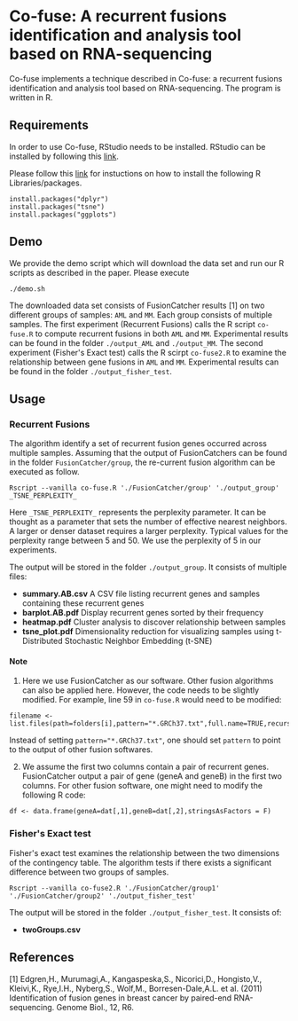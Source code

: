 # Co-fuse: A recurrent fusions identification and analysis tool based on RNA-sequencing

Co-fuse implements a technique described in Co-fuse: a recurrent fusions identification and analysis tool based on RNA-sequencing. The program is written in R.

## Requirements

In order to use Co-fuse, RStudio needs to be installed.
RStudio can be installed by following this [link](https://www.rstudio.com/products/rstudio/download/).

Please follow this [link](http://www.r-bloggers.com/installing-r-packages/) for instuctions on how to install the following R Libraries/packages.


```
install.packages("dplyr")
install.packages("tsne")
install.packages("ggplots")
```

## Demo

We provide the demo script which will download the data set and run our R scripts as described in the paper. Please execute

```shell
./demo.sh
```

The downloaded data set consists of FusionCatcher results [1] on two different groups of samples: `AML` and `MM`. Each group consists of multiple samples. The first experiment (Recurrent Fusions) calls the R script `co-fuse.R` to compute recurrent fusions in both `AML` and `MM`. Experimental results can be found in the folder `./output_AML` and `./output_MM`.
The second experiment (Fisher's Exact test) calls the R scirpt `co-fuse2.R` to examine the relationship between gene fusions in `AML` and `MM`. Experimental results can be found in the folder `./output_fisher_test`.

## Usage

### Recurrent Fusions

The algorithm identify a set of recurrent fusion genes occurred across multiple samples. Assuming that the output of FusionCatchers can be found in the folder `FusionCatcher/group`, the re-current fusion algorithm can be executed as follow.

```
Rscript --vanilla co-fuse.R './FusionCatcher/group' './output_group' _TSNE_PERPLEXITY_
```

Here `_TSNE_PERPLEXITY_` represents the perplexity parameter. It can be thought as a parameter that sets the number of effective nearest neighbors. A larger or denser dataset requires a larger perplexity. Typical values for the perplexity range between 5 and 50. We use the perplexity of 5 in our experiments.

The output will be stored in the folder `./output_group`. It consists of multiple files:
- **summary.AB.csv** A CSV file listing recurrent genes and samples containing these recurrent genes
- **barplot.AB.pdf** Display recurrent genes sorted by their frequency 
- **heatmap.pdf** Cluster analysis to discover relationship between samples
- **tsne_plot.pdf** Dimensionality reduction for visualizing samples using t-Distributed Stochastic Neighbor Embedding (t-SNE)

#### Note
1. Here we use FusionCatcher as our software. Other fusion algorithms can also be applied here. However, the code needs to be slightly modified. For example, line 59 in `co-fuse.R` would need to be modified:

```
filename <- list.files(path=folders[i],pattern="*.GRCh37.txt",full.name=TRUE,recursive=TRUE)
```

Instead of setting `pattern="*.GRCh37.txt"`, one should set `pattern` to point to the output of other fusion softwares.

2. We assume the first two columns contain a pair of recurrent genes. FusionCatcher output a pair of gene (geneA and geneB) in the first two columns. For other fusion software, one might need to modify the following R code:

```
df <- data.frame(geneA=dat[,1],geneB=dat[,2],stringsAsFactors = F)
```


### Fisher's Exact test

Fisher's exact test examines the relationship between the two dimensions of the contingency table. The algorithm tests if there exists a significant difference between two groups of samples.

```
Rscript --vanilla co-fuse2.R './FusionCatcher/group1' './FusionCatcher/group2' './output_fisher_test'
```

The output will be stored in the folder `./output_fisher_test`. It consists of:
- **twoGroups.csv**


<!---
TODO:
1. Fix co-fuse2.R to accept 3 arguments and check if the first 2 arguments contain more than one sample
2. Write more description on Fisher's Exact test
-->


## References

[1] Edgren,H., Murumagi,A., Kangaspeska,S., Nicorici,D., Hongisto,V., Kleivi,K., Rye,I.H., Nyberg,S., Wolf,M., Borresen-Dale,A.L. et al. (2011) Identification of fusion genes in breast cancer by paired-end RNA-sequencing. Genome Biol., 12, R6.

